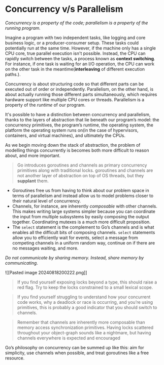 # Concurrency v/s Parallelism
*Concurrency is a property of the code; parallelism is a property of the running program.*

Imagine a program with two independent tasks, like logging and core business logic, or a producer-consumer setup. These tasks could potentially run at the same time. However, if the machine only has a single CPU core, true parallel execution isn't possible. Instead, the CPU can rapidly switch between the tasks, a process known as **context switching**. For instance, if one task is waiting for an I/O operation, the CPU can work on the other task in the meantime(**interleaving** of different execution paths.).

Concurrency is about structuring code so that different parts can be executed out of order or independently. Parallelism, on the other hand, is about actually running those different parts simultaneously, which requires hardware support like multiple CPU cores or threads. Parallelism is a property of the _runtime_ of our program.

It's possible to have a distinction between concurrency and parallelism, thanks to the layers of abstraction that lie beneath our program’s model: the concurrency primitives, the program’s runtime, the operating system, the platform the operating system runs on(in the case of hypervisors, containers, and virtual machines), and ultimately the CPUs.

As we begin moving down the stack of abstraction, the problem of modelling things concurrently is becomes both more difficult to reason about, and more important.

> Go introduces goroutines and channels as primary concurrency primitives along with traditional locks. goroutines and channels are not another layer of abstraction on top of OS threads, but they **supplant** them.

- Goroutines free us from having to think about our problem space in terms of parallelism and instead allow us to model problems closer to their natural level of concurrency. 
- Channels, for instance, are inherently *composable* with other channels. This makes writing large systems simpler because you can coordinate the input from multiple subsystems by easily composing the output together. Coordinating mutexes is a much more difficult proposition.
- The `select` statement is the complement to Go’s channels and is what enables all the difficult bits of composing channels. `select` statements allow you to efficiently wait for events, select a message from competing channels in a uniform random way, continue on if there are no messages waiting, and more.

*Do not communicate by sharing memory. Instead, share memory by communicating*.

![[Pasted image 20240818200222.png]]

> If you find yourself exposing locks beyond a type, this should raise a red flag. Try to keep the locks constrained to a small lexical scope.

> If you find yourself struggling to understand how your concurrent code works, why a deadlock or race is occurring, and you’re using primitives, this is probably a good indicator that you should switch to channels.

> Remember that channels are inherently more composable than memory access synchronization primitives. Having locks scattered throughout your object-graph sounds like a nightmare, but having channels everywhere is expected and encouraged

Go’s philosophy on concurrency can be summed up like this: aim for simplicity, use channels when possible, and treat goroutines like a free resource.